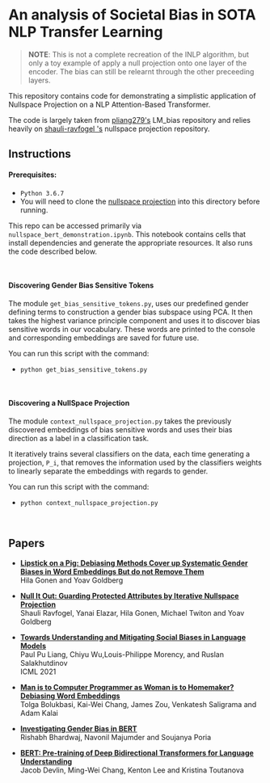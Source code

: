 # An analysis of Societal Bias in SOTA NLP Transfer Learning

> **NOTE**: This is not a complete recreation of the INLP algorithm, but only a toy example of apply a null projection onto one layer of the encoder. The bias can still be relearnt through the other preceeding layers.

This repository contains code for demonstrating a simplistic application of Nullspace Projection on a NLP Attention-Based Transformer.

The code is largely taken from [pliang279's](https://github.com/pliang279/LM_bias) LM_bias repository and relies heavily on [shauli-ravfogel
's](https://github.com/shauli-ravfogel/nullspace_projection) nullspace projection repository.


## Instructions

#### Prerequisites:
- `Python 3.6.7`
- You will need to clone the [nullspace projection](https://github.com/shauli-ravfogel/nullspace_projection) into this directory before running.


This repo can be accessed primarily via `nullspace_bert_demonstration.ipynb`. This notebook contains cells that install dependencies and generate the appropriate resources. It also runs the code described below.

<br>

#### Discovering Gender Bias Sensitive Tokens

The module `get_bias_sensitive_tokens.py`, uses our predefined gender defining terms to construction a gender bias subspace using PCA. It then takes the highest variance principle component and uses it to discover bias sensitive words in our vocabulary.
These words are printed to the console and corresponding embeddings are saved for future use.

You can run this script with the command:

-  `python get_bias_sensitive_tokens.py`

<br>

#### Discovering a NullSpace Projection

The module `context_nullspace_projection.py` takes the previously discovered embeddings of bias sensitive words and uses their bias direction as a label in a classification task.

It iteratively trains several classifiers on the data, each time generating a projection, `P_i`, that removes the information used by the classifiers weights to linearly separate the embeddings with regards to gender.

You can run this script with the command:

- `python context_nullspace_projection.py`

<br>

## Papers
- [**Lipstick on a Pig: Debiasing Methods Cover up Systematic Gender Biases in Word Embeddings But do not Remove Them**](https://arxiv.org/pdf/1903.03862.pdf) <br>
Hila Gonen and Yoav Goldberg

- [**Null It Out: Guarding Protected Attributes by Iterative Nullspace Projection**](https://aclanthology.org/2020.acl-main.647.pdf) <br>
Shauli Ravfogel, Yanai Elazar, Hila Gonen, Michael Twiton and Yoav Goldberg

- [**Towards Understanding and Mitigating Social Biases in Language Models**](https://arxiv.org/pdf/2106.13219.pdf) <br>
Paul Pu Liang, Chiyu Wu,Louis-Philippe Morency, and Ruslan Salakhutdinov<br>
ICML 2021 <br>

- [**Man is to Computer Programmer as Woman is to Homemaker? Debiasing Word Embeddings**](https://arxiv.org/pdf/1607.06520.pdf) <br>
Tolga Bolukbasi, Kai-Wei Chang, James Zou, Venkatesh Saligrama and Adam Kalai

- [**Investigating Gender Bias in BERT**](https://arxiv.org/abs/2009.05021) <br>
Rishabh Bhardwaj, Navonil Majumder and Soujanya Poria <br>

- [**BERT: Pre-training of Deep Bidirectional Transformers for Language Understanding**](https://arxiv.org/abs/1810.04805) <br>
Jacob Devlin, Ming-Wei Chang, Kenton Lee and Kristina Toutanova <br><br>
